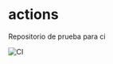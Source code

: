 # actions

Repositorio de prueba para ci

![CI](https://github.com/brayandiazc/actions/actions/workflows/ci.yml/badge.svg)

<!--![CI](https://github.com/USUARIO/REPO/actions/workflows/ARCHIVO.yml/badge.svg)-->